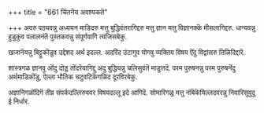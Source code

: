 +++
title = "661 चिंतनॆय अवश्यकतॆ"

+++
अवरु पठ्यवन्नु अध्ययन माडिदरु मत्तु बुद्धिवंतरागिद्दरु मत्तु ज्ञान मत्तु विज्ञानक्कॆ मीसलागिद्दरु. धान्यवन्नु हुडुकुव पलालनंतॆ पुस्तकवन्नु संपूर्णवागि त्यजिसबेकु.

खजानॆयन्नु बिट्टुकॊडुव उद्देशद अर्थ इदल्ल. अदरिंद उंटागुव योगवु व्यक्तिय विषय ऎंदु विद्वांसरु तिळिदिद्दारॆ.

शास्त्रगळ ज्ञानवु ऒंदु दॊड्ड तॊंदरॆयागिद्दु अदु बुद्धियन्नु चलिसुवंतॆ माडुत्तदॆ. परम पुरुषनन्नु परम पुरुषनॆंदु अर्थमाडिकॊंडु, ऎल्ला भौतिक चटुवटिकॆगळिंद दूरविरबेकु.

अज्ञानिगळॊंदिगॆ तीव्र संपर्कदल्लिरुववर विषयदल्लू इदे आगिदॆ. सोमारिगळु मत्तु नंबिकॆयिल्लदवरन्नु निवारिसुवुदु ई निर्धार.

